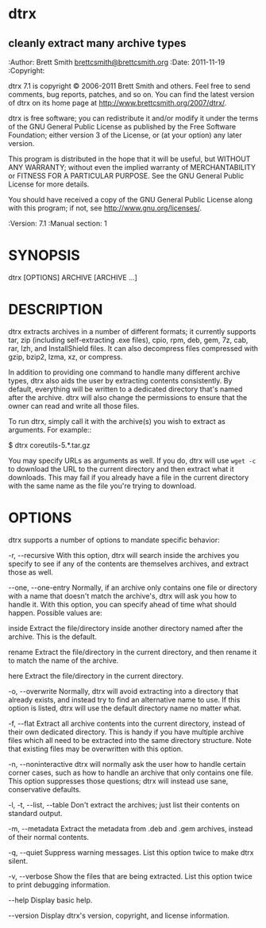 
dtrx
====
cleanly extract many archive types
----------------------------------

:Author: Brett Smith <brettcsmith@brettcsmith.org>
:Date:   2011-11-19
:Copyright:

  dtrx 7.1 is copyright © 2006-2011 Brett Smith and others.  Feel free to
  send comments, bug reports, patches, and so on.  You can find the latest
  version of dtrx on its home page at
  <http://www.brettcsmith.org/2007/dtrx/>.
  
  dtrx is free software; you can redistribute it and/or modify it under the
  terms of the GNU General Public License as published by the Free Software
  Foundation; either version 3 of the License, or (at your option) any
  later version.
  
  This program is distributed in the hope that it will be useful, but
  WITHOUT ANY WARRANTY; without even the implied warranty of
  MERCHANTABILITY or FITNESS FOR A PARTICULAR PURPOSE.  See the GNU General
  Public License for more details.
  
  You should have received a copy of the GNU General Public License along
  with this program; if not, see <http://www.gnu.org/licenses/>.

:Version: 7.1
:Manual section: 1

SYNOPSIS
========

dtrx [OPTIONS] ARCHIVE [ARCHIVE ...]

DESCRIPTION
===========

dtrx extracts archives in a number of different formats; it currently
supports tar, zip (including self-extracting .exe files), cpio, rpm, deb,
gem, 7z, cab, rar, lzh, and InstallShield files.  It can also decompress
files compressed with gzip, bzip2, lzma, xz, or compress.

In addition to providing one command to handle many different archive
types, dtrx also aids the user by extracting contents consistently.  By
default, everything will be written to a dedicated directory that's named
after the archive.  dtrx will also change the permissions to ensure that the
owner can read and write all those files.

To run dtrx, simply call it with the archive(s) you wish to extract as
arguments.  For example::

   $ dtrx coreutils-5.*.tar.gz

You may specify URLs as arguments as well.  If you do, dtrx will use `wget
-c` to download the URL to the current directory and then extract what it
downloads.  This may fail if you already have a file in the current
directory with the same name as the file you're trying to download.

OPTIONS
=======

dtrx supports a number of options to mandate specific behavior:

-r, --recursive
   With this option, dtrx will search inside the archives you specify to see
   if any of the contents are themselves archives, and extract those as
   well.

--one, --one-entry
   Normally, if an archive only contains one file or directory with a name
   that doesn't match the archive's, dtrx will ask you how to handle it.
   With this option, you can specify ahead of time what should happen.
   Possible values are:

   inside
      Extract the file/directory inside another directory named after the
      archive.  This is the default.

   rename
      Extract the file/directory in the current directory, and then rename
      it to match the name of the archive.

   here
      Extract the file/directory in the current directory.

-o, --overwrite
   Normally, dtrx will avoid extracting into a directory that already exists,
   and instead try to find an alternative name to use.  If this option is
   listed, dtrx will use the default directory name no matter what.

-f, --flat
   Extract all archive contents into the current directory, instead of
   their own dedicated directory.  This is handy if you have multiple
   archive files which all need to be extracted into the same directory
   structure.  Note that existing files may be overwritten with this
   option.

-n, --noninteractive
   dtrx will normally ask the user how to handle certain corner cases, such
   as how to handle an archive that only contains one file.  This option
   suppresses those questions; dtrx will instead use sane, conservative
   defaults.

-l, -t, --list, --table
   Don't extract the archives; just list their contents on standard output.

-m, --metadata
   Extract the metadata from .deb and .gem archives, instead of their normal
   contents.

-q, --quiet
   Suppress warning messages.  List this option twice to make dtrx silent.

-v, --verbose
   Show the files that are being extracted.  List this option twice to
   print debugging information.

--help
   Display basic help.

--version
   Display dtrx's version, copyright, and license information.
